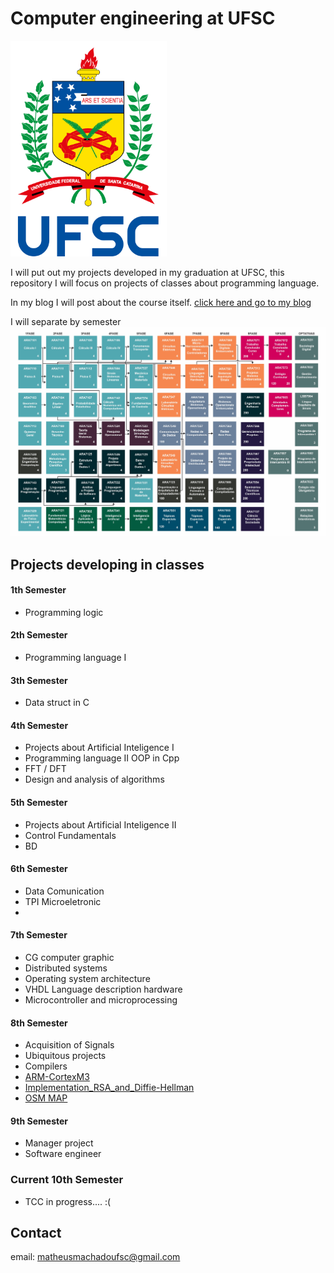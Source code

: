 # Computer engineering at UFSC

<img src="https://github.com/matheusfrancisco/computer-engineering-at-UFSC/blob/master/logo.png" width='250' heigth='300'>

I will put out my projects developed in my graduation at UFSC, this repository I will focus on projects of classes about programming language.


In my blog I will post about the course itself. [click here and go to my blog](www.matheusfrancisco.com.br)


I will separate by semester
<img src="https://github.com/matheusfrancisco/computer-engineering-at-UFSC/blob/master/MatrizCurricular1.jpg" width='800' heigth='900'>
## Projects developing in classes

#### 1th Semester

* Programming logic

#### 2th Semester

* Programming language I

#### 3th Semester

* Data struct in C

#### 4th Semester

* Projects about Artificial Inteligence I
* Programming language II OOP in Cpp
* FFT / DFT
* Design and analysis of algorithms

#### 5th Semester

* Projects about Artificial Inteligence II
* Control Fundamentals
* BD

#### 6th Semester

* Data Comunication
* TPI Microeletronic
*  

#### 7th Semester

* CG computer graphic
* Distributed systems 
* Operating system architecture
* VHDL   Language description hardware
* Microcontroller and microprocessing
 

#### 8th Semester

* Acquisition of Signals
* Ubiquitous projects
* Compilers
* [ARM-CortexM3](https://github.com/matheusfrancisco/arm-Cortex-M3)
* [Implementation_RSA_and_Diffie-Hellman](https://github.com/matheusfrancisco/Implementation_RSA_and_Diffie-Hellman)
* [OSM MAP](https://github.com/matheusfrancisco/OSM_GRAPH_DIJKSTRA)

#### 9th Semester

* Manager project
* Software engineer
  
### Current 10th Semester

* TCC in progress.... :( 


## Contact 

email: matheusmachadoufsc@gmail.com






